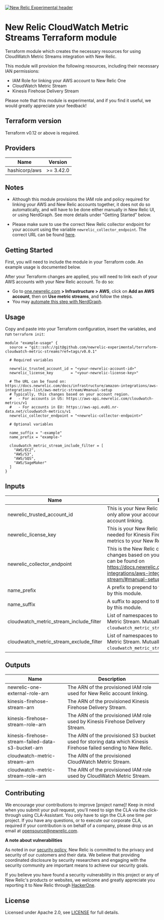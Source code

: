 [![New Relic Experimental header](https://github.com/newrelic/opensource-website/raw/master/src/images/categories/Experimental.png)](https://opensource.newrelic.com/oss-category/#new-relic-experimental)

# New Relic CloudWatch Metric Streams Terraform module

Terraform module which creates the necessary resources for using CloudWatch Metric Streams integration with New Relic.

This module will provision the following resources, including their necessary IAN permissions:

* IAM Role for linking your AWS account to New Relic One
* CloudWatch Metric Stream
* Kinesis Firehose Delivery Stream

Please note that this module is experimental, and if you find it useful, we would greatly appreciate your feedback!

## Terraform version

Terraform v0.12 or above is required.

## Providers

| Name          | Version   |
|---------------|-----------|
| hashicorp/aws | >= 3.42.0 |

## Notes

* Although this module provisions the IAM role and policy required for linking your AWS and New Relic accounts together, it does not do so automatically, and will have to be done either manually in New Relic UI, or using NerdGraph. See more details under "Getting Started" below.

* Please make sure to use the correct New Relic collector endpoint for your account using the variable `newrelic_collector_endpoint`. The correct URL can be found [here](https://docs.newrelic.com/docs/infrastructure/amazon-integrations/aws-integrations-list/aws-metric-stream/#manual-setup).

## Getting Started

First, you will need to include the module in your Terraform code. An example usage is documented below.

After your Terraform changes are applied, you will need to link each of your AWS accounts with your New Relic account.
To do so:

* Go to [one.newrelic.com](https://one.newrelic.com/) **> Infrastructure > AWS**, click on **Add an AWS account**, then on **Use metric streams**, and follow the steps.
* You may [automate this step with NerdGraph](https://docs.newrelic.com/docs/apis/nerdgraph/examples/nerdgraph-cloud-integrations-api-tutorial/#link-aws).

## Usage

Copy and paste into your Terraform configuration, insert the variables, and run `terraform init`:

```hcl
module "example-usage" {
  source = "git::ssh://git@github.com/newrelic-experimental/terraform-cloudwatch-metric-streams?ref=tags/v0.0.1"

  # Required variables
  
  newrelic_trusted_account_id = "<your-newrelic-account-id>"
  newrelic_license_key        = "<your-newrelic-license-key>"
  
  # The URL can be found on: https://docs.newrelic.com/docs/infrastructure/amazon-integrations/aws-integrations-list/aws-metric-stream/#manual-setup
  # Typically, this changes based on your account region.
  #   - For accounts in US: https://aws-api.newrelic.com/cloudwatch-metrics/v1
  #   - For accounts in EU: https://aws-api.eu01.nr-data.net/cloudwatch-metrics/v1
  newrelic_collector_endpoint = "<newrelic-collector-endpoint>"

  # Optional variables

  name_suffix = "-example"
  name_prefix = "example-"

  cloudwatch_metric_stream_include_filter = [
    "AWS/EC2",
    "AWS/S3",
    "AWS/SQS",
    "AWS/SageMaker"
  ]
}
```

## Inputs

| Name | Description | Type | Default | Required |
|------|-------------|------|---------|:-----:|
| newrelic\_trusted\_account\_id | This is your New Relic account id, and it is needed to only allow your account to assume the role needed for account linking. | `string` | - | yes |
| newrelic\_license\_key | This is your New Relic ingest license key, and it is needed for Kinesis Firehose to successfully send metrics to your New Relic account. | `string` | - | yes |
| newrelic\_collector\_endpoint | This is the New Relic collector endpoint. The URL changes based on your account region (US/EU), and can be found on https://docs.newrelic.com/docs/infrastructure/amazon-integrations/aws-integrations-list/aws-metric-stream/#manual-setup. | `string` | - | yes |
| name\_prefix | A prefix to prepend to the name of all resources created by this module. | `string` | empty ("") | no |
| name\_suffix | A suffix to append to the name of all resources created by this module. | `string` | empty ("") | no |
| cloudwatch\_metric\_stream\_include\_filter | List of namespaces to include from the CloudWatch Metric Stream. Mutually exclusive with `cloudwatch_metric_stream_exclude_filter`. | `list` | empty ([]) | no |
| cloudwatch\_metric\_stream\_exclude\_filter | List of namespaces to exclude from the CloudWatch Metric Stream. Mutually exclusive with `cloudwatch_metric_stream_include_filter`. | `list` | empty ([]) | no |

## Outputs

| Name | Description |
|------|-------------|
| newrelic-one-external-role-arn | The ARN of the provisioned IAM role used for New Relic account linking. |
| kinesis-firehose-stream-arn | The ARN of the provisioned Kinesis Firehose Delivery Stream. |
| kinesis-firehose-stream-role-arn | The ARN of the provisioned IAM role used by Kinesis Firehose Delivery Stream. |
| kinesis-firehose-stream-failed-data-s3-bucket-arn | The ARN of the provisioned S3 bucket used for storing data which Kinesis Firehose failed sending to New Relic. |
| cloudwatch-metric-stream-arn | The ARN of the provisioned CloudWatch Metric Stream. |
| cloudwatch-metric-stream-role-arn | The ARN of the provisioned IAM role used by CloudWatch Metric Stream. |

## Contributing
We encourage your contributions to improve [project name]! Keep in mind when you submit your pull request, you'll need to sign the CLA via the click-through using CLA-Assistant. You only have to sign the CLA one time per project.
If you have any questions, or to execute our corporate CLA, required if your contribution is on behalf of a company,  please drop us an email at opensource@newrelic.com.

**A note about vulnerabilities**

As noted in our [security policy](../../security/policy), New Relic is committed to the privacy and security of our customers and their data. We believe that providing coordinated disclosure by security researchers and engaging with the security community are important means to achieve our security goals.

If you believe you have found a security vulnerability in this project or any of New Relic's products or websites, we welcome and greatly appreciate you reporting it to New Relic through [HackerOne](https://hackerone.com/newrelic).

## License
Licensed under Apache 2.0, see [LICENSE](LICENSE) for full details.